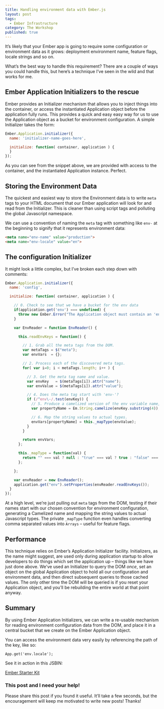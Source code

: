 ```yaml
---
title: Handling environment data with Ember.js
layout: post
tags:
  - Ember Infrastructure
category: The Workshop
published: true
---
```

It&#8217;s likely that your Ember app is going to require some configuration or environment data as it grows: deployment environment name, feature flags, locale strings and so on.

What&#8217;s the best way to handle this requirement? There are a couple of ways you could handle this, but here&#8217;s a technique I&#8217;ve seen in the wild and that works for me.

<!--more-->

## Ember Application Initializers to the rescue

Ember provides an Initializer mechanism that allows you to inject things into the container, or access the instantiated Application object before the application fully runs. This provides a quick and easy easy way for us to use the Application object as a bucket for environment configuration. A simple Initializer takes the form:

~~~javascript
Ember.Application.initializer({
  name: 'initializer-name-goes-here',

  initialize: function( container, application ) {
  }
});
~~~

As you can see from the snippet above, we are provided with access to the container, and the instantiated Application instance. Perfect.

## Storing the Environment Data

The quickest and easiest way to store the Environment data is to write `meta` tags to your HTML document that our Ember application will look for and read from the Initializer. This is cleaner than using script tags and polluting the global Javascript namespace.

We can use a convention of naming the `meta` tag with something like `env-` at the beginning to signify that it represents environment data:

~~~html
<meta name="env-name" value="production">
<meta name="env-locale" value="en">
~~~

## The configuration Initializer

It might look a little complex, but I&#8217;ve broken each step down with comments:

~~~javascript
Ember.Application.initializer({
  name: 'config',

  initialize: function( container, application ) {

    // 0. Check to see that we have a bucket for the env data
    if(application.get('env') === undefined) {
      throw new Ember.Error("The Application object must contain an 'env' variable which is assigned as Em.Object.create().");
    }

    var EnvReader = function EnvReader() {

      this.readEnvKeys = function() {

        // 1. Grab all the meta tags from the DOM.
        var metaTags = $("meta");
        var envVars  = {};

        // 2. Process each of the discovered meta tags.
        for( var i=0; i < metaTags.length; i++ ) {

          // 3. Get the meta tag name and value.
          var envKey   = $(metaTags[i]).attr("name");
          var envValue = $(metaTags[i]).attr("value");

          // 4. Does the meta tag start with 'env-'?
          if (/^env\-/.test(envKey)) {
            // 5. Produce a camelized version of the env variable name, ignoring the initial 'env-'.
            var propertyName = Em.String.camelize(envKey.substring(4));

            // 6. Map the string values to actual types.
            envVars[propertyName] = this._mapType(envValue);
          }
        }

        return envVars;
      };

      this._mapType = function(val) {
        return "" === val ? null : "true" === val ? true : "false" === val ? false : (-1 !== val.indexOf(",") && (val = val.split(",")), val);
      };

    };

    var envReader = new EnvReader();
    application.get("env").setProperties(envReader.readEnvKeys());
  }
});
~~~

At a high level, we&#8217;re just pulling out `meta` tags from the DOM, testing if their names start with our chosen convention for environment configuration, generating a Camelized name and mapping the string values to actual Javascript types. The private `_mapType` function even handles converting comma separated values into `Arrays` &#8211; useful for feature flags.

## Performance

This technique relies on Ember&#8217;s Application Initializer facility. Initializers, as the name might suggest, are used only during application startup to allow developers to do things which set the application up &#8211; things like we have just done above. We&#8217;ve used an Initializer to query the DOM *once*, set an object on the global Application object to hold all our configuration and environment data, and then direct subsequent queries to those cached values. The only other time the DOM will be queried is if you reset your Application object, and you&#8217;ll be rebuilding the entire world at that point anyway.

## Summary

By using Ember Application Initializers, we can write a re-usable mechanism for reading environment configuration data from the DOM, and place it in a central bucket that we create on the Ember Application object.

You can access the environment data very easily by referencing the path of the key, like so:

    App.get('env.locale');


See it in action in this JSBIN:

<a class="jsbin-embed" href="http://emberjs.jsbin.com/dowepipo/2/embed?html,js,output">Ember Starter Kit</a><script src="http://static.jsbin.com/js/embed.js"></script>

### This post and I need your help!

Please share this post if you found it useful. It&#8217;ll take a few seconds, but the encouragement will keep me motivated to write new posts! Thanks!
